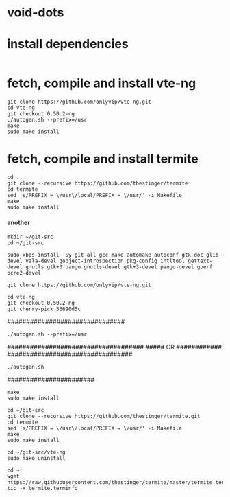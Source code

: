 # void-dots

# install dependencies
```

```
# fetch, compile and install vte-ng

```
git clone https://github.com/onlyvip/vte-ng.git
cd vte-ng
git checkout 0.50.2-ng 
./autogen.sh --prefix=/usr
make
sudo make install
```
# fetch, compile and install termite
```
cd ..
git clone --recursive https://github.com/thestinger/termite
cd termite
sed 's/PREFIX = \/usr\/local/PREFIX = \/usr/' -i Makefile
make
sudo make install

```


#### another
```
mkdir ~/git-src
cd ~/git-src
```
```
sudo xbps-install -Sy git-all gcc make automake autoconf gtk-doc glib-devel vala-devel gobject-introspection pkg-config intltool gettext-devel gnutls gtk+3 pango gnutls-devel gtk+3-devel pango-devel gperf pcre2-devel
```

```
git clone https://github.com/onlyvip/vte-ng.git
```
```
cd vte-ng
git checkout 0.50.2-ng 
git cherry-pick 53690d5c
```
###############################
```
./autogen.sh --prefix=/usr
```
####################################
      ##### OR ############
################################# 
```
./autogen.sh
```
#######################
```
make
sudo make install

cd ~/git-src
git clone --recursive https://github.com/thestinger/termite.git
cd termite
sed 's/PREFIX = \/usr\/local/PREFIX = \/usr/' -i Makefile
make
sudo make install

cd ~/git-src/vte-ng
sudo make uninstall
```

```
cd ~
wget https://raw.githubusercontent.com/thestinger/termite/master/termite.terminfo
tic -x termite.terminfo
```
